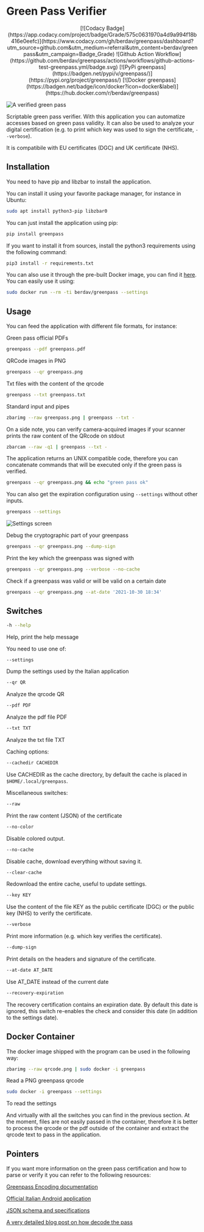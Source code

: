 # Green Pass Verifier
<div style="text-align: center;">
[![Codacy Badge](https://app.codacy.com/project/badge/Grade/575c0631970a4d9a994f18b416e0eefc)](https://www.codacy.com/gh/berdav/greenpass/dashboard?utm_source=github.com&amp;utm_medium=referral&amp;utm_content=berdav/greenpass&amp;utm_campaign=Badge_Grade)
![Github Action Workflow](https://github.com/berdav/greenpass/actions/workflows/github-actions-test-greenpass.yml/badge.svg)
[![PyPi greenpass](https://badgen.net/pypi/v/greenpass/)](https://pypi.org/project/greenpass/)
[![Docker greenpass](https://badgen.net/badge/icon/docker?icon=docker&label)](https://hub.docker.com/r/berdav/greenpass)
</div>

![A verified green pass](https://github.com/berdav/greenpass/blob/master/img/draghi.png?raw=true)

Scriptable green pass verifier.
With this application you can automatize accesses based on green pass validity.
It can also be used to analyze your digital certification (e.g. to print
which key was used to sign the certificate, `--verbose`).

It is compatibile with EU certificates (DGC) and UK certificate (NHS).

## Installation
You need to have pip and libzbar to install the application.

You can install it using your favorite package manager, for instance in Ubuntu:

```bash
sudo apt install python3-pip libzbar0
```

You can just install the application using pip:
```bash
pip install greenpass
```

If you want to install it from sources, install the python3 requirements
using the following command:
```bash
pip3 install -r requirements.txt
```

You can also use it through the pre-built Docker image, you can find it
[here](https://hub.docker.com/r/berdav/greenpass).  You can easily use
it using:
```bash
sudo docker run --rm -ti berdav/greenpass --settings
```

## Usage
You can feed the application with different file formats, for instance:

Green pass official PDFs
```bash
greenpass --pdf greenpass.pdf
```

QRCode images in PNG
```bash
greenpass --qr greenpass.png
```

Txt files with the content of the qrcode
```bash
greenpass --txt greenpass.txt
```

Standard input and pipes
```bash
zbarimg --raw greenpass.png | greenpass --txt -
```

On a side note, you can verify camera-acquired images if your scanner
prints the raw content of the QRcode on stdout
```bash
zbarcam --raw -q1 | greenpass --txt -
```

The application returns an UNIX compatible code, therefore you can
concatenate commands that will be executed only if the green pass is
verified.
```bash
greenpass --qr greenpass.png && echo "green pass ok"
```

You can also get the expiration configuration using `--settings` without
other inputs.
```bash
greenpass --settings
```
![Settings screen](https://github.com/berdav/greenpass/blob/master/img/settings.png?raw=true)

Debug the cryptographic part of your greenpass
```bash
greenpass --qr greenpass.png --dump-sign
```

Print the key which the greenpass was signed with
```bash
greenpass --qr greenpass.png --verbose --no-cache
```

Check if a greenpass was valid or will be valid on a certain date
```bash
greenpass --qr greenpass.png --at-date '2021-10-30 18:34'
```

## Switches
```bash
-h --help
```
Help, print the help message

You need to use one of:

```bash
--settings
```
Dump the settings used by the Italian application

```bash
--qr QR
```
Analyze the qrcode QR

```bash
--pdf PDF
```
Analyze the pdf file PDF

```bash
--txt TXT
```
Analyze the txt file TXT

Caching options:
```bash
--cachedir CACHEDIR
```
Use CACHEDIR as the cache directory, by default the cache is placed in `$HOME/.local/greenpass`.

Miscellaneous switches: 
```bash
--raw
```
Print the raw content (JSON) of the certificate

```bash
--no-color
```
Disable colored output.

```bash
--no-cache
```
Disable cache, download everything without saving it.

```bash
--clear-cache
```
Redownload the entire cache, useful to update settings.

```bash
--key KEY
```
Use the content of the file KEY as the public certificate (DGC) or the public key (NHS) to
verify the certificate.

```bash
--verbose
```
Print more information (e.g. which key verifies the certificate).

```bash
--dump-sign
```
Print details on the headers and signature of the certificate.

```bash
--at-date AT_DATE 
```
Use AT_DATE instead of the current date

```bash
--recovery-expiration
```
The recovery certification contains an expiration date.  By
default this date is ignored, this switch re-enables the check
and consider this date (in addition to the settings date).

## Docker Container
The docker image shipped with the program can be used in the following
way:

```bash
zbarimg --raw qrcode.png | sudo docker -i greenpass
```
Read a PNG greenpass qrcode

```bash
sudo docker -i greenpass --settings
```
To read the settings

And virtually with all the switches you can find in the previous
section.  At the moment, files are not easily passed in the container,
therefore it is better to process the qrcode or the pdf outside of the
container and extract the qrcode text to pass in the application.

## Pointers
If you want more information on the green pass certification and how
to parse or verify it you can refer to the following resources:

[Greenpass Encoding documentation](https://github.com/ehn-dcc-development/hcert-spec)

[Official Italian Android application](https://github.com/ministero-salute/it-dgc-verificaC19-android )

[JSON schema and specifications](https://ec.europa.eu/health/sites/default/files/ehealth/docs/covid-certificate_json_specification_en.pdf)

[A very detailed blog post on how decode the pass](https://gir.st/blog/greenpass.html)
